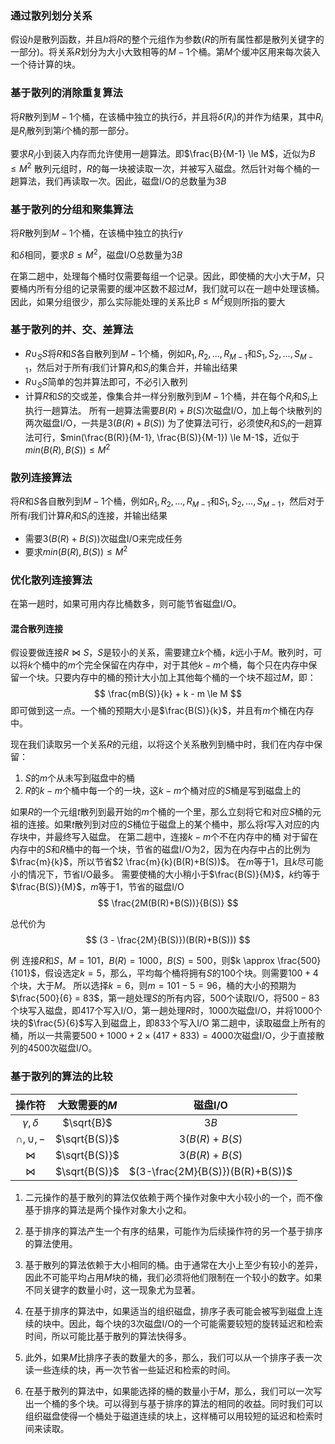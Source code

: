 ### 通过散列划分关系

假设$h$是散列函数，并且$h$将$R$的整个元组作为参数($R$的所有属性都是散列关键字的一部分)。将关系$R$划分为大小大致相等的$M-1$个桶。第$M$个缓冲区用来每次装入一个待计算的块。

### 基于散列的消除重复算法

将$R$散列到$M-1$个桶，在该桶中独立的执行$\delta$，并且将$\delta(R_i)$的并作为结果，其中$R_i$是$R_i$散列到第$i$个桶的那一部分。

要求$R_i$小到装入内存而允许使用一趟算法。即$\frac{B}{M-1} \le M$，近似为$B \le M^2$
散列元组时，$R$的每一块被读取一次，并被写入磁盘。然后针对每个桶的一趟算法，我们再读取一次。因此，磁盘I/O的总数量为$3B$

### 基于散列的分组和聚集算法

将$R$散列到$M-1$个桶，在该桶中独立的执行$\gamma$

和$\delta$相同，要求$B \le M^2$，磁盘I/O总数量为$3B$

在第二趟中，处理每个桶时仅需要每组一个记录。因此，即使桶的大小大于$M$，只要桶内所有分组的记录需要的缓冲区数不超过$M$，我们就可以在一趟中处理该桶。因此，如果分组很少，那么实际能处理的关系比$B \le M^2$规则所指的要大

### 基于散列的并、交、差算法

* $R\cup_SS$将$R$和$S$各自散列到$M-1$个桶，例如$R_1,R_2,\ldots,R_{M-1}$和$S_1,S_2,\ldots,S_{M-1}$，然后对于所有$i$我们计算$R_i$和$S_i$的集合并，并输出结果
* $R\cup_SS$简单的包并算法即可，不必引入散列
* 计算$R$和$S$的交或差，像集合并一样分别散列到$M-1$个桶，并在每个$R_i$和$S_i$上执行一趟算法。
所有一趟算法需要$B(R) + B(S)$次磁盘I/O，加上每个块散列的两次磁盘I/O，一共是$3(B(R)+B(S))$
为了使算法可行，必须使$R_i$和$S_i$的一趟算法可行，$min(\frac{B(R)}{M-1}, \frac{B(S)}{M-1}) \le M-1$，近似于$min(B(R), B(S)) \le M^2$

### 散列连接算法

将$R$和$S$各自散列到$M-1$个桶，例如$R_1,R_2,\ldots,R_{M-1}$和$S_1,S_2,\ldots,S_{M-1}$，然后对于所有$i$我们计算$R_i$和$S_i$的连接，并输出结果

* 需要$3(B(R)+B(S))$次磁盘I/O来完成任务
* 要求$min(B(R),B(S)) \le M^2$

### 优化散列连接算法

在第一趟时，如果可用内存比桶数多，则可能节省磁盘I/O。

#### 混合散列连接

假设要做连接$R\Join S$，$S$是较小的关系，需要建立$k$个桶，$k$远小于$M$。散列时，可以将$k$个桶中的$m$个完全保留在内存中，对于其他$k-m$个桶，每个只在内存中保留一个块。只要内存中的桶的预计大小加上其他每个桶的一个块不超过$M$，即：
$$
\frac{mB(S)}{k} + k - m \le M
$$
即可做到这一点。一个桶的预期大小是$\frac{B(S)}{k}$，并且有$m$个桶在内存中。

现在我们读取另一个关系$R$的元组，以将这个关系散列到桶中时，我们在内存中保留：
1.	$S$的$m$个从未写到磁盘中的桶
2.	$R$的$k-m$个桶中每一个的一块，这$k-m$个桶对应的$S$桶是写到磁盘上的

如果$R$的一个元组$t$散列到最开始的$m$个桶的一个里，那么立刻将它和对应$S$桶的元祖的连接。如果$t$散列到对应的$S$桶位于磁盘上的某个桶中，那么将$t$写入对应的内存块中，并最终写入磁盘。
在第二趟中，连接$k-m$个不在内存中的桶
对于留在内存中的$S$和$R$桶中的每一个块，节省的磁盘I/O为$2$，因为在内存中占的比例为$\frac{m}{k}$，所以节省$2 \frac{m}{k}(B(R)+B(S))$。
在$m$等于$1$，且$k$尽可能小的情况下，节省I/O最多。
需要使桶的大小稍小于$\frac{B(S)}{M}$，$k$约等于$\frac{B(S)}{M}$，$m$等于$1$，节省的磁盘I/O
$$
\frac{2M(B(R)+B(S))}{B(S)}
$$

总代价为
$$
(3 - \frac{2M}{B(S)})(B(R)+B(S)))
$$

例 连接$R$和$S$，$M=101$，$B(R)=1000$，$B(S)=500$，则$k \approx \frac{500}{101}$，假设选定$k = 5$，那么，平均每个桶将拥有$S$的$100$个块。则需要$100 + 4$个块，大于$M$。
所以选择$k = 6$，则$m = 101 - 5 = 96$，桶的大小的预期为$\frac{500}{6} = 83$，第一趟处理$S$的所有内容，$500$个读取I/O，将$500 - 83$个块写入磁盘，即$417$个写入I/O，第一趟处理$R$时，$1000$次磁盘I/O，并将$1000$个块的$\frac{5}{6}$写入到磁盘上，即$833$个写入I/O
第二趟中，读取磁盘上所有的桶，所以一共需要$500 + 1000 + 2 \times (417 + 833) = 4000$次磁盘I/O，少于直接散列的$4500$次磁盘I/O。
### 基于散列的算法的比较

|     操作符      | 大致需要的$M$ |             磁盘I/O              |
| :-------------: | :-----------: | :------------------------------: |
| $\gamma,\delta$ |  $\sqrt{B}$   |               $3B$               |
| $\cap, \cup, -$ | $\sqrt{B(S)}$ |         $3(B(R) + B(S)$          |
|     $\Join$     | $\sqrt{B(S)}$ |         $3(B(R) + B(S)$          |
|     $\Join$     | $\sqrt{B(S)}$ | $(3-\frac{2M}{B(S)})(B(R)+B(S))$ |

1. 二元操作的基于散列的算法仅依赖于两个操作对象中大小较小的一个，而不像基于排序的算法是两个操作对象大小之和。

2. 基于排序的算法产生一个有序的结果，可能作为后续操作符的另一个基于排序的算法使用。

3. 基于散列的算法依赖于大小相同的桶。由于通常在大小上至少有较小的差异，因此不可能平均占用$M$块的桶，我们必须将他们限制在一个较小的数字。如果不同关键字的数量小时，这一现象尤为显著。

4. 在基于排序的算法中，如果适当的组织磁盘，排序子表可能会被写到磁盘上连续的块中。因此，每个块的3次磁盘I/O的一个可能需要较短的旋转延迟和检索时间，所以可能比基于散列的算法快得多。

5. 此外，如果$M$比排序子表的数量大的多，那么，我们可以从一个排序子表一次读一些连续的块，再一次节省一些延迟和检索的时间。

6. 在基于散列的算法中，如果能选择的桶的数量小于$M$，那么，我们可以一次写出一个桶的多个块。可以得到与基于排序的算法的相同的收益。同时我们可以组织磁盘使得一个桶处于磁道连续的块上，这样桶可以用较短的延迟和检索时间来读取。

   